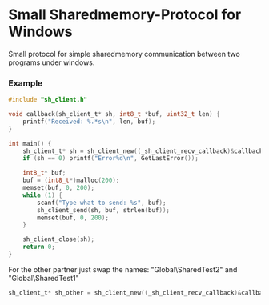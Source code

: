 # Small Sharedmemory-Protocol for Windows
Small protocol for simple sharedmemory communication between two programs under windows.

### Example

```C
#include "sh_client.h"

void callback(sh_client_t* sh, int8_t *buf, uint32_t len) {
	printf("Received: %.*s\n", len, buf);
}

int main() {
	sh_client_t* sh = sh_client_new((_sh_client_recv_callback)&callback, "Global\\SharedTest1", "Global\\SharedTest2", 256);
	if (sh == 0) printf("Error%d\n", GetLastError());

	int8_t* buf;
	buf = (int8_t*)malloc(200);
	memset(buf, 0, 200);
	while (1) {
		scanf("Type what to send: %s", buf);
		sh_client_send(sh, buf, strlen(buf));
		memset(buf, 0, 200);
	}

	sh_client_close(sh);
	return 0;
}
```

For the other partner just swap the names: "Global\\SharedTest2" and "Global\\SharedTest1"

```C
sh_client_t* sh_other = sh_client_new((_sh_client_recv_callback)&callback, "Global\\SharedTest2", "Global\\SharedTest1", 256);
```
